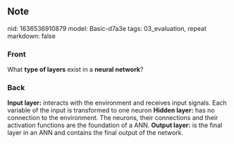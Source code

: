 ## Note
nid: 1636536910879
model: Basic-d7a3e
tags: 03_evaluation, repeat
markdown: false

### Front
What <b>type of layers</b> exist in a <b>neural network</b>?

### Back
<b>Input layer:</b> interacts with the environment and receives
input signals. Each variable of the input is transformed to one
neuron <b>Hidden layer:</b> has no connection to the environment.
The neurons, their connections and their activation functions are
the foundation of a ANN. <b>Output layer:</b> is the final layer in
an ANN and contains the final output of the network.
